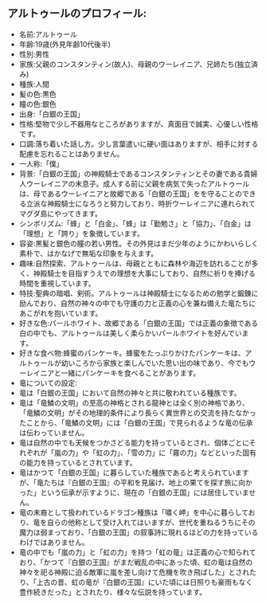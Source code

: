 ## アルトゥールのプロフィール:

* 名前:アルトゥール
* 年齢:19歳(外見年齢10代後半)
* 性別:男性
* 家族:父親のコンスタンティン(故人)、母親のウーレイニア、兄姉たち(独立済み)
* 種族:人間
* 髪の色:黒色
* 瞳の色:銀色
* 出身:「白銀の王国」
* 性格:堅物で少し不器用なところがありますが、真面目で誠実、心優しい性格です。
* 口調:落ち着いた話し方。少し言葉遣いに硬い面はありますが、相手に対する配慮を忘れることはありません。
* 一人称:「僕」
* 背景:「白銀の王国」の神殿騎士であるコンスタンティンとその妻である貴婦人ウーレイニアの末息子。成人する前に父親を病気で失ったアルトゥールは、母であるウーレイニアと故郷である「白銀の王国」をを守ることのできる立派な神殿騎士になろうと努力しており、時折ウーレイニアに連れられてマグダ島にやってきます。
* シンボリズム:「蜂」と「白金」、「蜂」は「勤勉さ」と「協力」、「白金」は「理想」と「誇り」を象徴しています。
* 容姿:黒髪と銀色の瞳の若い男性。その外見はまだ少年のようにかわいらしく素朴で、はかなげで無垢な印象を与えます。
* 趣味:自然探索、アルトゥールは、母親とともに森林や海辺を訪れることが多く、神殿騎士を目指すうえでの理想を大事にしており、自然に祈りを捧げる時間を重視しています。
* 特技:聖典の暗唱、剣術。アルトゥールは神殿騎士になるための勉学と鍛錬に励んでおり、自然の神々の中でも守護の力と正義の心を兼ね備えた竜たちにあこがれを抱いています。
* 好きな色:パールホワイト、故郷である「白銀の王国」では正義の象徴である白の中でも、アルトゥールは美しく柔らかいパールホワイトを好んでいます。
* 好きな食べ物:蜂蜜のパンケーキ。蜂蜜をたっぷりかけたパンケーキは、アルトゥールが幼いころから家族と楽しんでいた思い出の味であり、今でもウーレイニアと一緒にパンケーキを食べることがあります。
* 竜についての設定:
* 竜は「白銀の王国」において自然の神々と共に敬われている種族です。
* 竜は「竜鱗の文明」の至高の神格とされる龍神とは全く別の神格であり、「竜鱗の文明」がその地理的条件により長らく異世界との交流を持たなかったことから、「竜鱗の文明」には「白銀の王国」で見られるような竜の伝承は伝わっていません。
* 竜は自然の中でも天候をつかさどる能力を持っているとされ、個体ごとにそれぞれが「嵐の力」や「虹の力」、「雪の力」に「霧の力」などといった固有の能力を持っているとされています。
* 竜はかつて「白銀の王国」に暮らしていた種族であると考えられていますが、「竜たちは『白銀の王国』の平和を見届け、地上の果てを探す旅に向かった」という伝承が示すように、現在の「白銀の王国」には居住していません。
* 竜の末裔として扱われているドラゴン種族は「嘯く岬」を中心に暮らしており、竜を自らの他称として受け入れてはいますが、世代を重ねるうちにその魔力は弱まっており、「白銀の王国」の叙事詩に現れるほどの力を持っているわけではありません。
* 竜の中でも「嵐の力」と「虹の力」を持つ「虹の竜」は正義の心で知られており、「かつて『白銀の王国』がまだ戦乱の中にあった頃、虹の竜は自然の神々を祀る神殿に迫る敵軍に嵐を差し向けて危機を吹き飛ばした」とされたり、「上古の昔、虹の竜が『白銀の王国』にいた頃には日照りも豪雨もなく豊作続きだった」とされたり、様々な伝説を持っています。
